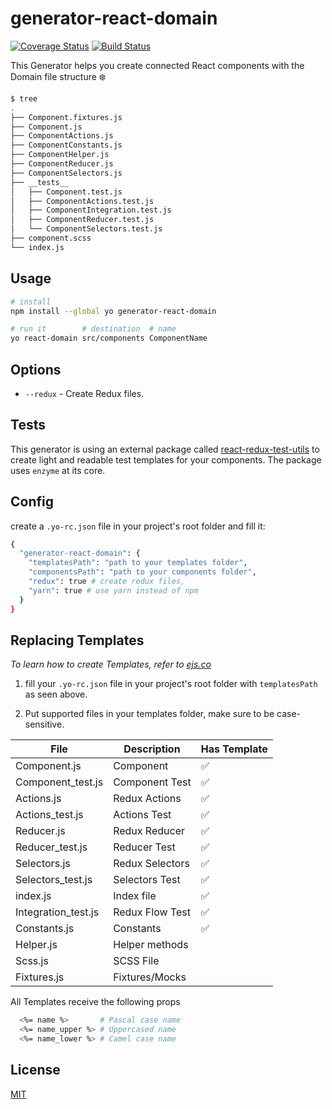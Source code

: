 # generator-react-domain
[![Coverage Status](https://coveralls.io/repos/github/glekner/generator-react-domain/badge.svg?branch=master)](https://coveralls.io/github/glekner/generator-react-domain?branch=master)
[![Build Status](https://travis-ci.org/glekner/generator-react-domain.svg?branch=master)](https://travis-ci.org/glekner/generator-react-domain)

 This Generator helps you create connected React components with the Domain file structure :snowflake:

 ```sh
 $ tree
.
├── Component.fixtures.js
├── Component.js
├── ComponentActions.js
├── ComponentConstants.js
├── ComponentHelper.js
├── ComponentReducer.js
├── ComponentSelectors.js
├── __tests__
│   ├── Component.test.js
│   ├── ComponentActions.test.js
│   ├── ComponentIntegration.test.js
│   ├── ComponentReducer.test.js
│   └── ComponentSelectors.test.js
├── component.scss
└── index.js
```

## Usage

```sh
# install
npm install --global yo generator-react-domain

# run it        # destination  # name
yo react-domain src/components ComponentName
```

## Options

- `--redux` - Create Redux files.

## Tests
This generator is using an external package called [react-redux-test-utils](https://github.com/sharvit/react-redux-test-utils) to create light and readable test templates for your components. The package uses `enzyme` at its core.

## Config

create a `.yo-rc.json` file in your project's root folder and fill it:

```sh
{
  "generator-react-domain": {
    "templatesPath": "path to your templates folder",
    "componentsPath": "path to your components folder",
    "redux": true # create redux files,
    "yarn": true # use yarn instead of npm
  }
}
```

## Replacing Templates
 
*To learn how to create Templates, refer to [ejs.co](https://ejs.co/)*


1) fill your `.yo-rc.json` file in your project's root folder with `templatesPath` as seen above.

2. Put supported files in your templates folder, make sure to be case-sensitive.

| File  | Description | Has Template
| ------------- | ------------- | ------------- |
| Component.js |  Component  |  :white_check_mark:
| Component_test.js |  Component Test  |  :white_check_mark:
| Actions.js | Redux Actions  |  :white_check_mark:
| Actions_test.js |  Actions Test  |  :white_check_mark:
| Reducer.js  | Redux Reducer  |  :white_check_mark:
| Reducer_test.js |  Reducer Test  |  :white_check_mark:
| Selectors.js  | Redux Selectors  |  :white_check_mark:
| Selectors_test.js |  Selectors Test  |  :white_check_mark:
| index.js  | Index file  |  :white_check_mark:
| Integration_test.js  | Redux Flow Test  |  :white_check_mark:
| Constants.js  | Constants  |  :white_check_mark:
| Helper.js | Helper methods  |   
| Scss.js  | SCSS File |
| Fixtures.js  | Fixtures/Mocks  | 


All Templates receive the following props


```sh
  <%= name %>       # Pascal case name
  <%= name_upper %> # Uppercased name
  <%= name_lower %> # Camel case name
```
## License

[MIT](https://github.com/glekner/generator-react-domain/blob/master/LICENSE)
